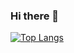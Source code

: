 ### Hi there 👋

[![Top Langs](https://github-readme-stats.vercel.app/api/top-langs/?username=yoshiko-yoshiko
)](https://github.com/anuraghazra/github-readme-stats)


<!--
**yoshiko-yoshiko/yoshiko-yoshiko** is a ✨ _special_ ✨ repository because its `README.md` (this file) appears on your GitHub profile.

Here are some ideas to get you started:

- 🔭 I’m currently working on ...
- 🌱 I’m currently learning ...
- 👯 I’m looking to collaborate on ...
- 🤔 I’m looking for help with ...
- 💬 Ask me about ...
- 📫 How to reach me: ...
- 😄 Pronouns: ...
- ⚡ Fun fact: ...
-->
